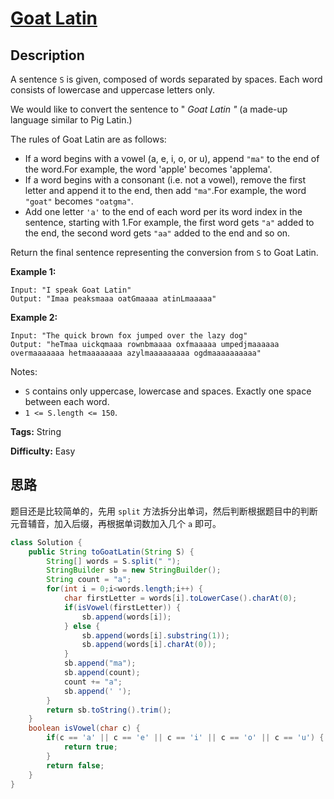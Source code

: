 # [Goat Latin][title]

## Description

A sentence `S` is given, composed of words separated by spaces. Each word
consists of lowercase and uppercase letters only.

We would like to convert the sentence to " _Goat Latin "_ (a made-up language
similar to Pig Latin.)

The rules of Goat Latin are as follows:

* If a word begins with a vowel (a, e, i, o, or u), append `"ma"` to the end of the word.For example, the word 'apple' becomes 'applema'.
* If a word begins with a consonant (i.e. not a vowel), remove the first letter and append it to the end, then add `"ma"`.For example, the word `"goat"` becomes `"oatgma"`.
* Add one letter `'a'` to the end of each word per its word index in the sentence, starting with 1.For example, the first word gets `"a"` added to the end, the second word gets `"aa"` added to the end and so on.

Return the final sentence representing the conversion from `S` to Goat Latin.

**Example 1:**

```
Input: "I speak Goat Latin"
Output: "Imaa peaksmaaa oatGmaaaa atinLmaaaaa"
```

**Example 2:**

```
Input: "The quick brown fox jumped over the lazy dog"
Output: "heTmaa uickqmaaa rownbmaaaa oxfmaaaaa umpedjmaaaaaa overmaaaaaaa hetmaaaaaaaa azylmaaaaaaaaa ogdmaaaaaaaaaa"
```

Notes:

* `S` contains only uppercase, lowercase and spaces. Exactly one space between each word.
* `1 <= S.length <= 150`.

**Tags:** String

**Difficulty:** Easy

## 思路

题目还是比较简单的，先用 `split` 方法拆分出单词，然后判断根据题目中的判断元音辅音，加入后缀，再根据单词数加入几个 `a` 即可。

``` java
class Solution {
    public String toGoatLatin(String S) {
        String[] words = S.split(" ");
        StringBuilder sb = new StringBuilder();
        String count = "a";
        for(int i = 0;i<words.length;i++) {
            char firstLetter = words[i].toLowerCase().charAt(0);
            if(isVowel(firstLetter)) {
                sb.append(words[i]);
            } else {
                sb.append(words[i].substring(1));
                sb.append(words[i].charAt(0));
            }
            sb.append("ma");
            sb.append(count);
            count += "a";
            sb.append(' ');
        }
        return sb.toString().trim();
    }
    boolean isVowel(char c) {
        if(c == 'a' || c == 'e' || c == 'i' || c == 'o' || c == 'u') {
            return true;
        }
        return false;
    }
}
```

[title]: https://leetcode.com/problems/goat-latin
